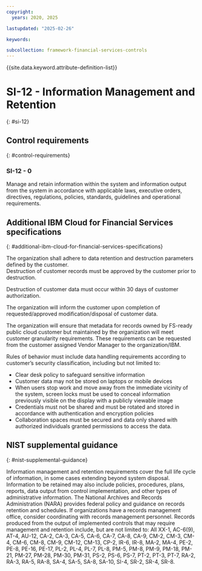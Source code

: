 ```yaml
---
copyright:
  years: 2020, 2025

lastupdated: "2025-02-26"

keywords:

subcollection: framework-financial-services-controls
---
```


{{site.data.keyword.attribute-definition-list}}

# SI-12 - Information Management and Retention
{: #si-12}

## Control requirements
{: #control-requirements}



### SI-12 - 0


Manage and retain information within the system and information output from the system in accordance with applicable laws, executive orders, directives, regulations, policies, standards, guidelines and operational requirements.






## Additional IBM Cloud for Financial Services specifications
{: #additional-ibm-cloud-for-financial-services-specifications}

The organization shall adhere to data retention and destruction parameters defined by the customer.  
Destruction of customer records must be approved by the customer prior to destruction.

Destruction of customer data must occur within 30 days of customer authorization.

The organization will inform the customer upon completion of requested/approved modification/disposal of customer data.

The organization will ensure that metadata for records owned by FS-ready public cloud customer but maintained by the organization will meet customer granularity requirements.   These requirements can be requested from the customer assigned Vendor Manager to the organization/IBM.

Rules of behavior must include data handling requirements according to customer’s security classification, including but not limited to:
- Clear desk policy to safeguard sensitive information
- Customer data may not be stored on laptops or mobile devices
- When users stop work and move away from the immediate vicinity of the system, screen locks must be used to conceal information previously visible on the display with a publicly viewable image
- Credentials must not be shared and must be rotated and stored in accordance with authentication and encryption policies
- Collaboration spaces must be secured and data only shared with authorized individuals granted permissions to access the data.







## NIST supplemental guidance
{: #nist-supplemental-guidance}

Information management and retention requirements cover the full life cycle of information, in some cases extending beyond system disposal. Information to be retained may also include policies, procedures, plans, reports, data output from control implementation, and other types of administrative information. The National Archives and Records Administration (NARA) provides federal policy and guidance on records retention and schedules. If organizations have a records management office, consider coordinating with records management personnel. Records produced from the output of implemented controls that may require management and retention include, but are not limited to: All XX-1, AC-6(9), AT-4, AU-12, CA-2, CA-3, CA-5, CA-6, CA-7, CA-8, CA-9, CM-2, CM-3, CM-4, CM-6, CM-8, CM-9, CM-12, CM-13, CP-2, IR-6, IR-8, MA-2, MA-4, PE-2, PE-8, PE-16, PE-17, PL-2, PL-4, PL-7, PL-8, PM-5, PM-8, PM-9, PM-18, PM-21, PM-27, PM-28, PM-30, PM-31, PS-2, PS-6, PS-7, PT-2, PT-3, PT-7, RA-2, RA-3, RA-5, RA-8, SA-4, SA-5, SA-8, SA-10, SI-4, SR-2, SR-4, SR-8.
